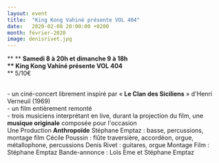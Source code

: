 ```yaml
---
layout: event
title:  "King Kong Vahiné présente VOL 404"
date:   2020-02-08 20:00:00 +0200
month: février-2020
image: denisrivet.jpg
---
```


**
**
**Samedi 8 à 20h et dimanche 9 à 18h  
** **King Kong Vahiné** présente **VOL 404****  
** 5/10€

<br /> - un ciné-concert librement inspiré par « **Le Clan des Siciliens** » d'Henri Verneuil (1969)<br /> - un film entièrement remonté<br /> - trois musiciens interprétant en live, durant la projection du film, une **musique originale** composée pour l'occasion<br /> Une Production **Anthropoïde** Stéphane Emptaz : basse, percussions, montage film Cécile Poussin : flûte traversière, accordéon, orgue, métallophone, percussions Denis Rivet : guitares, orgue Montage Film : Stéphane Emptaz Bande-annonce : Loïs Eme et Stéphane Emptaz<br /> 